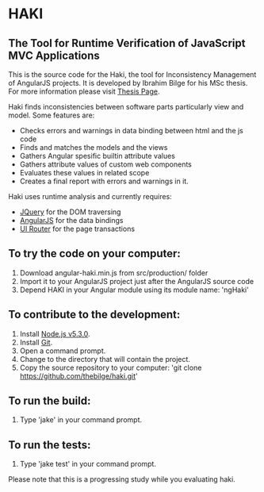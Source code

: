HAKI
====
The Tool for Runtime Verification of JavaScript MVC Applications
----------------------------------------------------------------

This is the source code for the Haki, the tool for Inconsistency Management of AngularJS projects. It is developed by Ibrahim Bilge for his MSc thesis.
For more information please visit [Thesis Page](http://www.kodrehberi.com/haki).

Haki finds inconsistencies between software parts particularly view and model. Some features are:

* Checks errors and warnings in data binding between html and the js code
* Finds and matches the models and the views
* Gathers Angular spesific builtin attribute values
* Gathers attribute values of custom web components
* Evaluates these values in related scope
* Creates a final report with errors and warnings in it.

Haki uses runtime analysis and currently requires:

* [JQuery](https://jquery.com/) for the DOM traversing
* [AngularJS](https://angularjs.org/) for the data bindings
* [UI Router](https://github.com/angular-ui/ui-router) for the page transactions

To try the code on your computer:
---------------------------------

1. Download angular-haki.min.js from src/production/ folder
2. Import it to your AngularJS project just after the AngularJS source code
3. Depend HAKI in your Angular module using its module name: 'ngHaki'

To contribute to the development:
---------------------------------
1. Install [Node.js v5.3.0](http://nodejs.org).
2. Install [Git](http://git-scm.com).
3. Open a command prompt.
4. Change to the directory that will contain the project.
5. Copy the source repository to your computer: 'git clone https://github.com/thebilge/haki.git'

To run the build:
-----------------

1. Type 'jake' in your command prompt.

To run the tests:
-----------------

1. Type 'jake test' in your command prompt.

Please note that this is a progressing study while you evaluating haki.